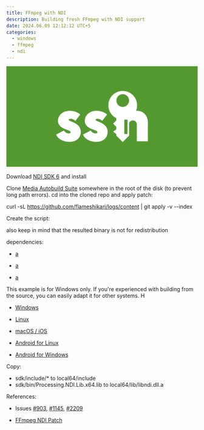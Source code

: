 ```yaml
---
title: FFmpeg with NDI
description: Building fresh FFmpeg with NDI support
date: 2024.06.09 12:12:12 UTC+5
categories:
  - windows
  - ffmpeg
  - ndi
---
```


![](./assets/_header.png)



Download [NDI SDK 6](https://downloads.ndi.tv/SDK/NDI_SDK/NDI%206%20SDK.exe) and install

Clone [Media Autobuild Suite](https://github.com/m-ab-s/media-autobuild_suite) somewhere in the root of the disk (to prevent long path errors). cd into the cloned repo and apply patch:

curl -sL https://github.com/flameshikari/logs/content | git apply -v --index

Create the script:




also keep in mind that the resulted binary is not for redistribution

dependencies:

- [a](https://github.com/m-ab-s/media-autobuild_suite)

- [a](https://github.com/moocowsheep/ffmpeg-ndi-patch)

- [a](https://ndi.video/for-developers/ndi-sdk/download)




This example is for Windows only. If you're experienced with building from the source, you can easily adapt it for other systems. H

- [Windows](https://downloads.ndi.tv/SDK/NDI_SDK/NDI%206%20SDK.exe)

- [Linux](https://downloads.ndi.tv/SDK/NDI_SDK_Linux/Install_NDI_SDK_v6_Linux.tar.gz)
  
- [macOS / iOS](https://downloads.ndi.tv/SDK/NDI_SDK_Mac/Install_NDI_SDK_v6_Apple.pkg)

- [Android for Linux](https://downloads.ndi.tv/SDK/NDI_SDK_Android/Install_NDI_SDK_v6_Android.tar.gz)

- [Android for Windows](https://downloads.ndi.tv/SDK/NDI_SDK_Android/NDI%206%20SDK%20%28Android%29.exe)

Copy:
- sdk/include/* to local64/include
- sdk/bin/Processing.NDI.Lib.x64.lib to local64/lib/libndi.dll.a

References:

- Issues [#903](https://github.com/m-ab-s/media-autobuild_suite/issues/903), [#1145](https://github.com/m-ab-s/media-autobuild_suite/issues/1145), [#2209](https://github.com/m-ab-s/media-autobuild_suite/issues/2209)

- [FFmpeg NDI Patch](https://github.com/moocowsheep/ffmpeg-ndi-patch?tab=readme-ov-file#usage-)
